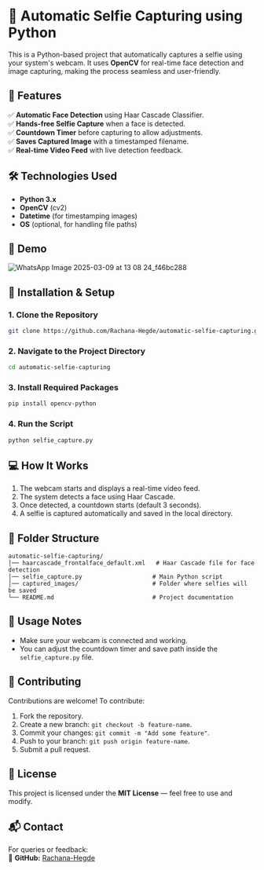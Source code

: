 # 🤳 Automatic Selfie Capturing using Python  

This is a Python-based project that automatically captures a selfie using your system's webcam. It uses **OpenCV** for real-time face detection and image capturing, making the process seamless and user-friendly.  

## 🚀 Features  

✅ **Automatic Face Detection** using Haar Cascade Classifier.  
✅ **Hands-free Selfie Capture** when a face is detected.  
✅ **Countdown Timer** before capturing to allow adjustments.  
✅ **Saves Captured Image** with a timestamped filename.  
✅ **Real-time Video Feed** with live detection feedback.  

## 🛠️ Technologies Used  

- **Python 3.x**  
- **OpenCV** (cv2)  
- **Datetime** (for timestamping images)  
- **OS** (optional, for handling file paths)  

## 📸 Demo  

![WhatsApp Image 2025-03-09 at 13 08 24_f46bc288](https://github.com/user-attachments/assets/c65c65d0-82d1-4486-8f1f-2c17d24810fe)
 

## 🔧 Installation & Setup  

### 1. Clone the Repository  

```bash
git clone https://github.com/Rachana-Hegde/automatic-selfie-capturing.git
```  

### 2. Navigate to the Project Directory  

```bash
cd automatic-selfie-capturing
```  

### 3. Install Required Packages  

```bash
pip install opencv-python
```  

### 4. Run the Script  

```bash
python selfie_capture.py
```  

## 💻 How It Works  

1. The webcam starts and displays a real-time video feed.  
2. The system detects a face using Haar Cascade.  
3. Once detected, a countdown starts (default 3 seconds).  
4. A selfie is captured automatically and saved in the local directory.  

## 📂 Folder Structure  

```
automatic-selfie-capturing/
│── haarcascade_frontalface_default.xml   # Haar Cascade file for face detection
│── selfie_capture.py                    # Main Python script
│── captured_images/                     # Folder where selfies will be saved
└── README.md                            # Project documentation
```  

## 📝 Usage Notes  

- Make sure your webcam is connected and working.  
- You can adjust the countdown timer and save path inside the `selfie_capture.py` file.  

## 🌟 Contributing  

Contributions are welcome! To contribute:  
1. Fork the repository.  
2. Create a new branch: `git checkout -b feature-name`.  
3. Commit your changes: `git commit -m "Add some feature"`.  
4. Push to your branch: `git push origin feature-name`.  
5. Submit a pull request.  

## 📄 License  

This project is licensed under the **MIT License** — feel free to use and modify.  

## 📬 Contact  

For queries or feedback:  
🔗 **GitHub:** [Rachana-Hegde](https://github.com/Rachana-Hegde)  

